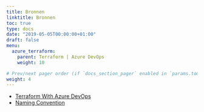 ```yaml
---
title: Bronnen
linktitle: Bronnen
toc: true
type: docs
date: "2019-05-05T00:00:00+01:00"
draft: false
menu:
  azure_terraform:
    parent: Terraform | Azure DevOps
    weight: 10

# Prev/next pager order (if `docs_section_pager` enabled in `params.toml`)
weight: 4
---
```


- [Terraform With Azure DevOps](https://jacktracey.co.uk/terraform-with-azure-devops/)
- [Naming Convention](https://docs.microsoft.com/en-us/azure/cloud-adoption-framework/ready/azure-best-practices/resource-naming)

